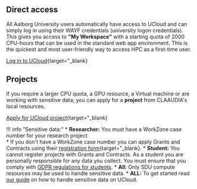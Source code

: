 
## Direct access
All Aalborg University users automatically have access to UCloud and can simply log in using their WAYF credentials (university logon credentials). This gives you access to **"My Workspace"** with a starting quota of 2000 CPU-hours that can be used in the standard web app environment. This is the quickest and most user-friendly way to access HPC as a first-time user.

[Log in to UCloud](https://cloud.sdu.dk/app/dashboard){target="_blank}

## Projects
If you require a larger CPU quota, a GPU resource, a Virtual machine or are working with sensitive data; you can apply for a **project** from CLAAUDIA's local resources.
 
[Apply for UCloud project](https://forms.office.com/e/8Khbr1TJGC){target="_blank}

!!! info "Sensitive data:"
    * **Researcher:** You must have a WorkZone case number for your research project  
        * If you don't have a WorkZone case number you can apply Grants and Contracts using their [registration form](https://aaudk.sharepoint.com/sites/persondata-ressourcer/SitePages/Registrations%20og%20reports%20(Online%20forms).aspx){target="_blank}.
    * **Student:** You cannot register projects with Grants and Contracts. As a student you are personally responsible for any data you collect. You must ensure that you comply with [GDPR regulations for students](https://aaudk.sharepoint.com/sites/GDPR-for-students).
    * **All:** Only SDU compute resources may be used to handle sensitive data.
    * **ALL:** To get started read [our guide](/ucloud/guides/sensitive-data-on-ucloud/) on how to handle sensitive data on UCloud.

